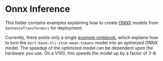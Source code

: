 # Onnx Inference

This folder contains examples explaining how to create [ONNX](https://github.com/onnx/onnx) models from `SentenceTransformers` for deployment.


Currently, there exists only a single [example notebook](onnx_inference.ipynb), which explains how to turn the `bert-base-nli-stsb-mean-tokens` model into an optimized ONNX model. The speedup of the optimized model can be dependent upon the hardware you use. On a V100, this speeds the model up by a factor of 3-8.